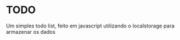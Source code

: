 # TODO

Um simples todo list, feito em javascript utilizando o localstorage para armazenar os dados
